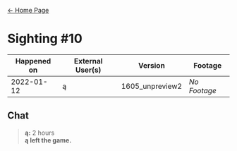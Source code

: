 [← Home Page](../README.md#3-sightings)

# Sighting #10
| Happened on | External User(s) | Version         | Footage      |
| ----------  | ---------------- | --------------- | ------------ |
| 2022-01-12  | ą                | 1605_unpreview2 | *No Footage* |

## Chat
> **ą:** 2 hours  
> **ą left the game.**